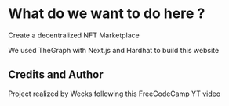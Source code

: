 # What do we want to do here ?
Create a decentralized NFT Marketplace 

We used TheGraph with Next.js and Hardhat to build this website


## Credits and Author
Project realized by Wecks following this FreeCodeCamp YT [video](https://www.youtube.com/watch?v=gyMwXuJrbJQ)
